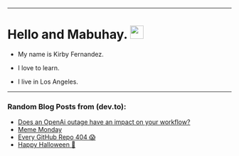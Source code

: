 
<img src="https://komarev.com/ghpvc/?username=kirbygit&style=flat-square&color=blue" alt=""/>

---
<h1>
  Hello and Mabuhay.
  <img src="https://media.giphy.com/media/hvRJCLFzcasrR4ia7z/giphy.gif" width="30px"/>
</h1>

- My name is Kirby Fernandez.

- I love to learn.

- I live in Los Angeles.

---

### Random Blog Posts from (dev.to):
<!-- BLOG-POST-LIST:START -->
- [Does an OpenAi outage have an impact on your workflow?](https://dev.to/ben/does-an-openai-outage-have-an-impact-on-your-workflow-3gph)
- [Meme Monday](https://dev.to/ben/meme-monday-1i9a)
- [Every GitHub Repo 404 😱](https://dev.to/ben/every-github-repo-404-74e)
- [Happy Halloween 🎃](https://dev.to/ben/happy-halloween-4g62)
<!-- BLOG-POST-LIST:END -->
